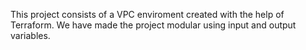 This project consists of a VPC enviroment created with the help of Terraform. We have made the project modular using input and output variables.
